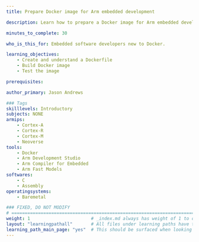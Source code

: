 ```yaml
---
title: Prepare Docker image for Arm embedded development

description: Learn how to prepare a Docker image for Arm embedded development

minutes_to_complete: 30   

who_is_this_for: Embedded software developers new to Docker.

learning_objectives: 
    - Create and understand a Dockerfile
    - Build Docker image
    - Test the image

prerequisites:

author_primary: Jason Andrews

### Tags
skilllevels: Introductory
subjects: NONE
armips:
    - Cortex-A
    - Cortex-R
    - Cortex-M
    - Neoverse
tools:
    - Docker
    - Arm Development Studio
    - Arm Compiler for Embedded
    - Arm Fast Models
softwares:
    - C
    - Assembly
operatingsystems:
    - Baremetal

### FIXED, DO NOT MODIFY
# ================================================================================
weight: 1                       # _index.md always has weight of 1 to order correctly
layout: "learningpathall"       # All files under learning paths have this same wrapper
learning_path_main_page: "yes"  # This should be surfaced when looking for related content. Only set for _index.md of learning path content.
---
```

